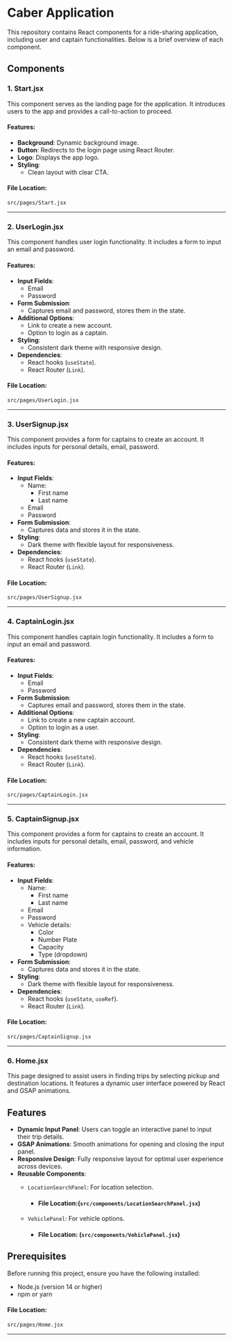 # Caber Application

This repository contains React components for a ride-sharing application, including user and captain functionalities. Below is a brief overview of each component.

## Components

### 1. Start.jsx
This component serves as the landing page for the application. It introduces users to the app and provides a call-to-action to proceed.

#### Features:
- **Background**: Dynamic background image.
- **Button**: Redirects to the login page using React Router.
- **Logo**: Displays the app logo.
- **Styling**:
  - Clean layout with clear CTA.
  
#### File Location:
`src/pages/Start.jsx`

---

### 2. UserLogin.jsx
This component handles user login functionality. It includes a form to input an email and password.

#### Features:
- **Input Fields**:
  - Email
  - Password
- **Form Submission**:
  - Captures email and password, stores them in the state.
- **Additional Options**:
  - Link to create a new account.
  - Option to login as a captain.
- **Styling**:
  - Consistent dark theme with responsive design.
- **Dependencies**:
  - React hooks (`useState`).
  - React Router (`Link`).

#### File Location:
`src/pages/UserLogin.jsx`

---

### 3. UserSignup.jsx
This component provides a form for captains to create an account. It includes inputs for personal details, email, password.

#### Features:
- **Input Fields**: 
  - Name:
    - First name
    - Last name
  - Email
  - Password
- **Form Submission**:
  - Captures data and stores it in the state.
- **Styling**:
  - Dark theme with flexible layout for responsiveness.
- **Dependencies**:
  - React hooks (`useState`).
  - React Router (`Link`).

#### File Location:
`src/pages/UserSignup.jsx`

---

### 4. CaptainLogin.jsx
This component handles captain login functionality. It includes a form to input an email and password.

#### Features:
- **Input Fields**:
  - Email
  - Password
- **Form Submission**:
  - Captures email and password, stores them in the state.
- **Additional Options**:
  - Link to create a new captain account.
  - Option to login as a user.
- **Styling**:
  - Consistent dark theme with responsive design.
- **Dependencies**:
  - React hooks (`useState`).
  - React Router (`Link`).

#### File Location:
`src/pages/CaptainLogin.jsx`

---

### 5. CaptainSignup.jsx
This component provides a form for captains to create an account. It includes inputs for personal details, email, password, and vehicle information.

#### Features:
- **Input Fields**: 
  - Name:
    - First name
    - Last name
  - Email
  - Password
  - Vehicle details: 
    - Color
    - Number Plate
    - Capacity
    - Type (dropdown)
- **Form Submission**:
  - Captures data and stores it in the state.
- **Styling**:
  - Dark theme with flexible layout for responsiveness.
- **Dependencies**:
  - React hooks (`useState`, `useRef`).
  - React Router (`Link`).

#### File Location:
`src/pages/CaptainSignup.jsx`

---

### 6. Home.jsx

This page  designed to assist users in finding trips by selecting pickup and destination locations. It features a dynamic user interface powered by React and GSAP animations.

## Features

- **Dynamic Input Panel**: Users can toggle an interactive panel to input their trip details.
- **GSAP Animations**: Smooth animations for opening and closing the input panel.
- **Responsive Design**: Fully responsive layout for optimal user experience across devices.
- **Reusable Components**: 
    - `LocationSearchPanel`: For location selection.
       - #### File Location:(`src/components/LocationSearchPanel.jsx`)

    - `VehiclePanel`: For vehicle options.
        - #### File Location: (`src/components/VehiclePanel.jsx`)

## Prerequisites

Before running this project, ensure you have the following installed:

- Node.js (version 14 or higher)
- npm or yarn

#### File Location:
`src/pages/Home.jsx`

---